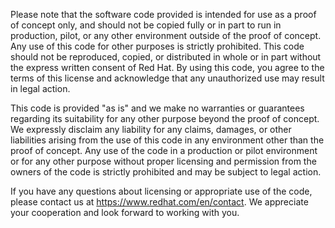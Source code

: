 Please note that the software code provided is intended for use as a proof of concept only, and should not be copied fully or in part to run in production, pilot, or any other environment outside of the proof of concept. Any use of this code for other purposes is strictly prohibited. This code should not be reproduced, copied, or distributed in whole or in part without the express written consent of Red Hat. By using this code, you agree to the terms of this license and acknowledge that any unauthorized use may result in legal action.

This code is provided "as is" and we make no warranties or guarantees regarding its suitability for any other purpose beyond the proof of concept. We expressly disclaim any liability for any claims, damages, or other liabilities arising from the use of this code in any environment other than the proof of concept. Any use of the code in a production or pilot environment or for any other purpose without proper licensing and permission from the owners of the code is strictly prohibited and may be subject to legal action.

If you have any questions about licensing or appropriate use of the code, please contact us at https://www.redhat.com/en/contact. We appreciate your cooperation and look forward to working with you.